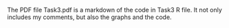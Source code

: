The PDF file Task3.pdf is a markdown of the code in Task3 R file. 
It not only includes my comments, but also the graphs and the code. 
